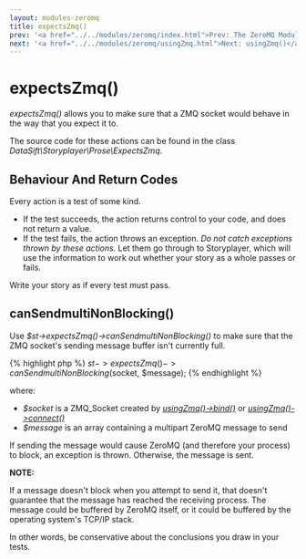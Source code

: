 ```yaml
---
layout: modules-zeromq
title: expectsZmq()
prev: '<a href="../../modules/zeromq/index.html">Prev: The ZeroMQ Module</a>'
next: '<a href="../../modules/zeromq/usingZmq.html">Next: usingZmq()</a>'
---
```


# expectsZmq()

_expectsZmq()_ allows you to make sure that a ZMQ socket would behave in the way that you expect it to.

The source code for these actions can be found in the class _DataSift\Storyplayer\Prose\ExpectsZmq_.

## Behaviour And Return Codes

Every action is a test of some kind.

* If the test succeeds, the action returns control to your code, and does not return a value.
* If the test fails, the action throws an exception. _Do not catch exceptions thrown by these actions._ Let them go through to Storyplayer, which will use the information to work out whether your story as a whole passes or fails.

Write your story as if every test must pass.

## canSendmultiNonBlocking()

Use _$st->expectsZmq()->canSendmultiNonBlocking()_ to make sure that the ZMQ socket's sending message buffer isn't currently full.

{% highlight php %}
$st->expectsZmq()->canSendmultiNonBlocking($socket, $message);
{% endhighlight %}

where:

* _$socket_ is a ZMQ_Socket created by _[usingZmq()->bind()](usingZmq.html#bind)_ or _[usingZmq()->connect()](usingZmq.html#connect)_
* _$message_ is an array containing a multipart ZeroMQ message to send

If sending the message would cause ZeroMQ (and therefore your process) to block, an exception is thrown.  Otherwise, the message is sent.

__NOTE:__

If a message doesn't block when you attempt to send it, that doesn't guarantee that the message has reached the receiving process.  The message could be buffered by ZeroMQ itself, or it could be buffered by the operating system's TCP/IP stack.

In other words, be conservative about the conclusions you draw in your tests.